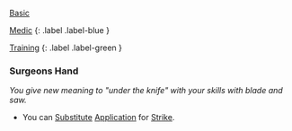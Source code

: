 
[Basic](Game/Progress#Basic)

[Medic](Game/Medic)
{: .label .label-blue }

[Training](Game/Training-List)
{: .label .label-green }
### Surgeons Hand
*You give new meaning to "under the knife" with your skills with blade and saw.*
* You can [Substitute](Game/Core/Terminology#Substitute) [Application](Game/Core/Intelligence#Application) for [Strike](Game/Core/Strength#Strike).

